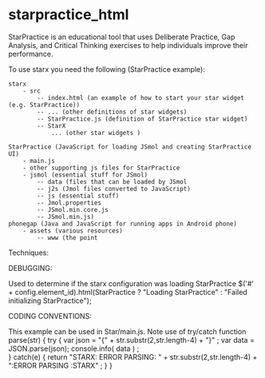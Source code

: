 starpractice_html
=================

StarPractice is an educational tool that uses Deliberate Practice, Gap Analysis, and Critical Thinking exercises to help individuals improve their performance. 


To use starx you need the following (StarPractice example):

	starx
		- src
			-- index.html (an example of how to start your star widget (e.g. StarPractice))
			-- ... (other definitions of star widgets)
			-- StarPractice.js (definition of StarPractice star widget)
			-- StarX
				... (other star widgets )
	
	StarPractice (JavaScript for loading JSmol and creating StarPractice UI)
		- main.js
		- other supporting js files for StarPractice
		- jsmol (essential stuff for JSmol)
			-- data (files that can be loaded by JSmol
			-- j2s (Jmol files converted to JavaScript)
			-- js (essential stuff)
			-- Jmol.properties
			-- JSmol.min.core.js
			-- JSmol.min.js)
	phonegap (Java and JavaScript for running apps in Android phone)
		- assets (various resources)
			-- www (the point



Techniques:

DEBUGGING:

Used to determine if the starx configuration was loading StarPractice
$('#' + config.element_id).html(StarPractice ? "Loading StarPractice" : "Failed initializing StarPractice");


CODING CONVENTIONS:

This example can be used in Star<widget>/main.js. Note use of try/catch
	function parse(str)
	{
		try {
			var json = "{" + str.substr(2,str.length-4) + "}" ;
			var data = JSON.parse(json);
			console.info( data ) ;  
		} catch(e) {
			return "STARX: ERROR PARSING: " + str.substr(2,str.length-4) + ":ERROR PARSING :STARX" ;
		}
	}
			
			
